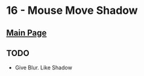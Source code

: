 # 16 - Mouse Move Shadow

## <a href='https://github.com/Mugilan-Codes/javascript-30'>Main Page</a>

## TODO

- Give Blur. Like Shadow
